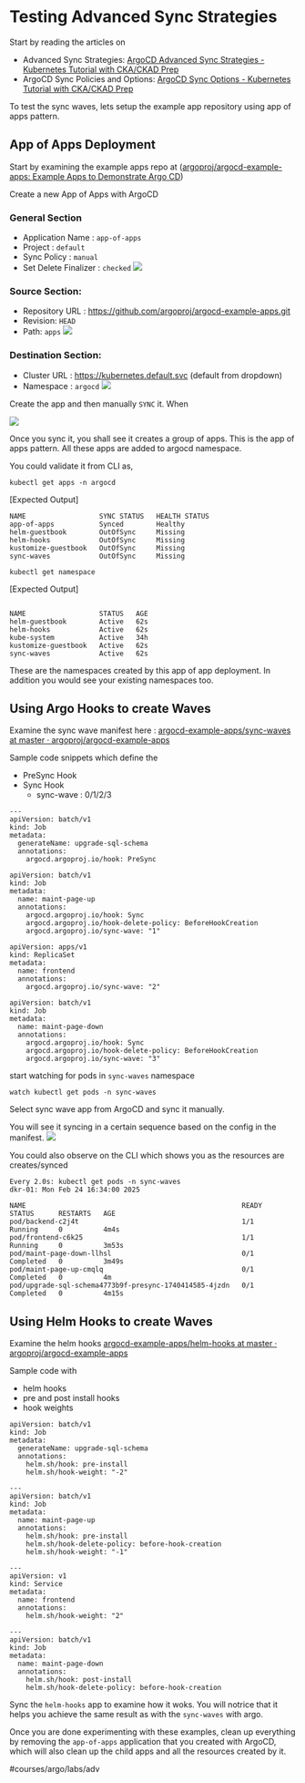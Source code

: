 # Testing Advanced Sync Strategies 

Start by reading the articles on 

* Advanced Sync Strategies: [ArgoCD Advanced Sync Strategies - Kubernetes Tutorial with CKA/CKAD Prep](https://kubernetes-tutorial.schoolofdevops.com/articles/argo_adv_sync_strategies/)
* ArgoCD Sync Policies and Options: [ArgoCD Sync Options - Kubernetes Tutorial with CKA/CKAD Prep](https://kubernetes-tutorial.schoolofdevops.com/articles/argo_sync_options/)

To test the sync waves, lets setup the example app repository using app of apps pattern. 

## App of Apps Deployment

Start by examining the example apps repo at ([argoproj/argocd-example-apps: Example Apps to Demonstrate Argo CD](https://github.com/argoproj/argocd-example-apps))

Create a new App of Apps with ArgoCD 

### General Section
* Application Name : `app-of-apps`
* Project : `default`
* Sync Policy : `manual`
* Set Delete Finalizer :  `checked` 
![](images/argo/62.png)

### Source Section: 
* Repository URL : https://github.com/argoproj/argocd-example-apps.git
* Revision: `HEAD` 
* Path: `apps`
![](images/argo/63.png)

### Destination Section: 
* Cluster URL :  https://kubernetes.default.svc (default from dropdown)
* Namespace : `argocd`
![](images/argo/64.png)

Create the app and then manually `SYNC` it. When 

![](images/argo/65.png)

Once you sync it, you shall see it creates a group of apps. This is the app of apps pattern.   All these apps are added to argocd namespace. 

You could validate it from CLI as, 

```
kubectl get apps -n argocd
```

[Expected Output]
```
NAME                  SYNC STATUS   HEALTH STATUS
app-of-apps           Synced        Healthy
helm-guestbook        OutOfSync     Missing
helm-hooks            OutOfSync     Missing
kustomize-guestbook   OutOfSync     Missing
sync-waves            OutOfSync     Missing
```

```
kubectl get namespace
```

[Expected Output]
```

NAME                  STATUS   AGE
helm-guestbook        Active   62s
helm-hooks            Active   62s
kube-system           Active   34h
kustomize-guestbook   Active   62s
sync-waves            Active   62s
```

These are the namespaces created by this app of app deployment. In addition you would see your existing namespaces too. 

## Using Argo Hooks to create Waves

Examine the sync wave manifest here : [argocd-example-apps/sync-waves at master · argoproj/argocd-example-apps](https://github.com/argoproj/argocd-example-apps/tree/master/sync-waves)

Sample code snippets which define the 
* PreSync Hook
* Sync Hook
  * sync-wave : 0/1/2/3
  
```
---
apiVersion: batch/v1
kind: Job
metadata:
  generateName: upgrade-sql-schema
  annotations:
    argocd.argoproj.io/hook: PreSync
```

```
apiVersion: batch/v1
kind: Job
metadata:
  name: maint-page-up
  annotations:
    argocd.argoproj.io/hook: Sync
    argocd.argoproj.io/hook-delete-policy: BeforeHookCreation
    argocd.argoproj.io/sync-wave: "1"
```


```
apiVersion: apps/v1
kind: ReplicaSet
metadata:
  name: frontend
  annotations:
    argocd.argoproj.io/sync-wave: "2"
```

```
apiVersion: batch/v1
kind: Job
metadata:
  name: maint-page-down
  annotations:
    argocd.argoproj.io/hook: Sync
    argocd.argoproj.io/hook-delete-policy: BeforeHookCreation
    argocd.argoproj.io/sync-wave: "3"
```

start watching for pods  in `sync-waves` namespace 

```
watch kubectl get pods -n sync-waves
```

Select sync wave app from ArgoCD and sync it manually.  

You will see it syncing in a certain sequence based on the config in the manifest. 
![](images/argo/66.png)

You could also observe on the CLI which shows you as the resources are creates/synced

```
Every 2.0s: kubectl get pods -n sync-waves                                dkr-01: Mon Feb 24 16:34:00 2025

NAME                                                     READY   STATUS      RESTARTS   AGE
pod/backend-c2j4t                                        1/1     Running     0          4m4s
pod/frontend-c6k25                                       1/1     Running     0          3m53s
pod/maint-page-down-llhsl                                0/1     Completed   0          3m49s
pod/maint-page-up-cmqlq                                  0/1     Completed   0          4m
pod/upgrade-sql-schema4773b9f-presync-1740414585-4jzdn   0/1     Completed   0          4m15s

```


## Using Helm Hooks to create  Waves

Examine the helm hooks [argocd-example-apps/helm-hooks at master · argoproj/argocd-example-apps](https://github.com/argoproj/argocd-example-apps/tree/master/helm-hooks)

Sample code with 
* helm hooks
* pre and post install hooks
* hook weights 

```
apiVersion: batch/v1
kind: Job
metadata:
  generateName: upgrade-sql-schema
  annotations:
    helm.sh/hook: pre-install
    helm.sh/hook-weight: "-2"
```

```
---
apiVersion: batch/v1
kind: Job
metadata:
  name: maint-page-up
  annotations:
    helm.sh/hook: pre-install
    helm.sh/hook-delete-policy: before-hook-creation
    helm.sh/hook-weight: "-1"
```

```
---
apiVersion: v1
kind: Service
metadata:
  name: frontend
  annotations:
    helm.sh/hook-weight: "2"
```


```
---
apiVersion: batch/v1
kind: Job
metadata:
  name: maint-page-down
  annotations:
    helm.sh/hook: post-install
    helm.sh/hook-delete-policy: before-hook-creation
```

Sync the `helm-hooks`  app to examine how it woks.  You will notrice that it helps you achieve the same result as with the `sync-waves` with argo. 


Once you are done experimenting with these examples, clean up everything by removing the `app-of-apps` application that you created with ArgoCD, which will also clean up the child apps and all the resources created by it.  


#courses/argo/labs/adv